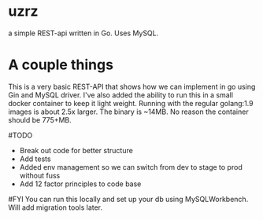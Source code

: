 # uzrz
a simple REST-api written in Go. Uses MySQL.


# A couple things
This is a very basic REST-API that shows how we can implement in go using Gin and MySQL driver.
I've also added the ability to run this in a small docker container to keep it light weight. Running with the regular golang:1.9 images is about 2.5x larger. The binary is ~14MB. No reason the container should be 775+MB.

#TODO
* Break out code for better structure
* Add tests
* Added env management so we can switch from dev to stage to prod without fuss
* Add 12 factor principles to code base


#FYI
You can run this locally and set up your db using MySQLWorkbench. Will add migration tools later.

